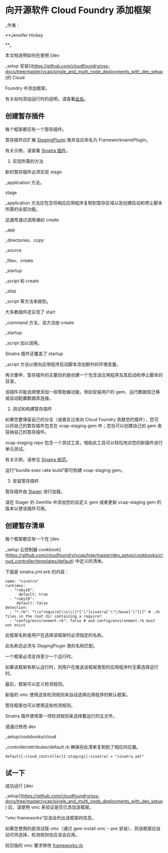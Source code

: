 ﻿# 向开源软件 Cloud Foundry 添加框架



_作者：

**Jennifer Hickey

**_

本文档说明如何在使用 [dev

_setup 安装](https://github.com/cloudfoundry/oss-docs/tree/master/vcap/single_and_multi_node_deployments_with_dev_setup)的 Cloud


Foundry 中添加框架。

有关如何添加运行时的说明，请查看[此处](https://github.com/cloudfoundry/oss-docs/tree/master/vcap/adding_a_runtime)。



## 创建暂存插件


每个框架都应有一个暂存插件。

暂存插件应扩展 [StagingPlugin](https://github.com/cloudfoundry/vcap-staging/blob/master/lib/vcap/staging/plugin/common.rb) 类并且应命名为 FrameworknamePlugin。

有关示例，请查看 [Sinatra 插件](https://github.com/cloudfoundry/vcap-staging/blob/master/lib/vcap/staging/plugin/sinatra/plugin.rb)。



1. 实现所需的方法



新的暂存插件必须实现 stage

_application 方法。

stage

_application 方法应包含将相应应用程序复制到暂存区域以及创建启动和停止脚本所需的全部功能。

这通常通过调用诸如 create

_app

_directories、copy

_source

_files、create

_startup

_script 和 create

_stop

_script 等方法来做到。



大多数插件还实现了 start

_command 方法，该方法由 create

_startup

_script 加以调用。

Sinatra 插件还覆盖了 startup

_script 方法以便向应用程序启动脚本添加额外的环境变量。

再次重申，暂存插件的主要目的是创建一个包含该应用程序及其启动和停止脚本的目录。

该插件可能会顺便添加一些帮助器功能，例如安装用户的 gem、运行数据库迁移或自动配置数据库连接。



2. 测试和构建暂存插件



如果您要保留自己的分支（或者反过来向 Cloud Foundry 贡献您的插件），您可以将自己的暂存插件包含在 vcap-staging gem 中；您也可以创建自己的 gem 来容纳自己的暂存插件。

vcap-staging repo 包含一个测试工具，借助此工具可以轻松地对您的新插件进行单元测试。

有关示例，请参见 [Sinatra 规范](https://github.com/cloudfoundry/vcap-staging/blob/master/spec/unit/sinatra_spec.rb)。



运行“bundle exec rake build”即可构建 vcap-staging gem。



3. 安装暂存插件



暂存插件由 [Stager](https://github.com/cloudfoundry/stager) 进行加载。

请在 Stager 的 Gemfile 中添加您的自定义 gem 或者更新 vcap-staging gem 的版本以使该插件可用。



## 创建暂存清单


每个框架都应有一个在 [dev

_setup 云控制器 cookbook](https://github.com/cloudfoundry/vcap/tree/master/dev_setup/cookbooks/cloud_controller/templates/default) 中定义的清单。

下面是 sinatra.yml.erb 的内容：


```
name: "sinatra"
runtimes:
  - "ruby18":
      default: true
  - "ruby19":
     default: false
detection:
  - "*.rb": "\\s*require[\\s\\(]*['\"]sinatra['\"(/base['\"])]" # .rb files in the root dir containing a require?
  - "config/environment.rb": false # and config/environment.rb must not exist
```
此框架名称是用户在选择该框架时必须指定的名称。

此名称还必须与 StagingPlugin 类的名称匹配。

一个框架必须支持至少一个运行时。

如果该框架有默认运行时，则用户在推送该框架类型的应用程序时无需选择运行时。

最后，框架可以定义检测规则。

新版的 vmc 使用这些检测规则来自动选择应用程序的默认框架。

暂存框架也可以使用这些检测规则。

Sinatra 插件使用第一项检测规则来选择要运行的主文件。



请通过修改 dev

_setup/cookbooks/cloud

_controller/attributes/default.rb 确保将此清单复制到了相应的位置。



```
default[:cloud_controller][:staging][:sinatra] = "sinatra.yml"
```

## 试一下


成功运行 [dev

_setup](https://github.com/cloudfoundry/oss-docs/tree/master/vcap/single_and_multi_node_deployments_with_dev_setup) 后，请使用 vmc 来验证是否已添加该框架。

“vmc frameworks”应该会列出该框架的信息。

如果您使用的是测试版 vmc（通过 gem install vmc --pre 安装），则该框架应自动可供选择，检测规则也应该会应用。

较旧版的 vmc 要求修改 [frameworks.rb](https://github.com/cloudfoundry/vmc/blob/master/lib/cli/frameworks.rb)



